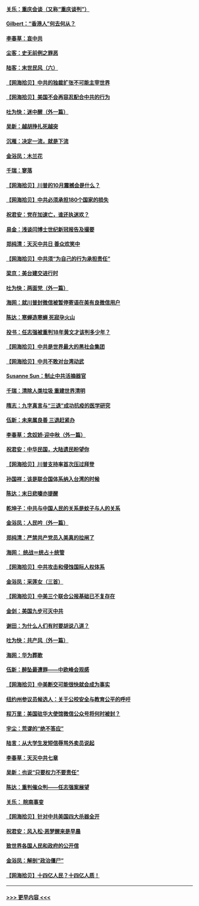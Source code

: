 #### [关乐：重庆会谈（又称“重庆谈判”）](../pages/nsc993/n12437525.md?t=09301002) 
#### [Gilbert：“香港人”何去何从？](../pages/nsc993/n12435894.md?t=09301002) 
#### [李春草：哀中共](../pages/nsc993/n12435874.md?t=09301002) 
#### [尘客：史无前例之罪恶](../pages/nsc993/n12435762.md?t=09301002) 
#### [陆客：末世民风（六）](../pages/nsc993/n12435354.md?t=09301002) 
#### [【网海拾贝】中共的独裁扩张不可能主宰世界](../pages/nsc993/n12435151.md?t=09301002) 
#### [【网海拾贝】美国不会再容忍配合中共的行为](../pages/nsc993/n12433808.md?t=09301002) 
#### [吐为快：迷中醒（外一篇）](../pages/nsc993/n12433585.md?t=09301002) 
#### [吴新：越胡挣扎死越突](../pages/nsc993/n12433562.md?t=09301002) 
#### [沉雁：决定一流，就是下流](../pages/nsc993/n12432128.md?t=09301002) 
#### [金浴凤：木兰花](../pages/nsc993/n12432124.md?t=09301002) 
#### [千瑞：寥落](../pages/nsc993/n12432071.md?t=09301002) 
#### [【网海拾贝】川普的10月震撼会是什么？](../pages/nsc993/n12431624.md?t=09301002) 
#### [【网海拾贝】中共必须承担180个国家的损失](../pages/nsc993/n12428893.md?t=09301002) 
#### [祝君安：党在加速亡，谁还执迷欢？](../pages/nsc993/n12428652.md?t=09301002) 
#### [易金：浅谈闫博士世纪新冠报告及撮要](../pages/nsc993/n12426822.md?t=09301002) 
#### [郑纯清：天灭中共日 善众欢笑中](../pages/nsc993/n12426784.md?t=09301002) 
#### [【网海拾贝】中共须“为自己的行为承担责任”](../pages/nsc993/n12426067.md?t=09301002) 
#### [梁京：美台建交进行时](../pages/nsc993/n12424066.md?t=09301002) 
#### [吐为快：两面党（外一篇）](../pages/nsc993/n12424043.md?t=09301002) 
#### [海网：就川普封微信被暂停寄语在美有良微信用户](../pages/nsc993/n12424021.md?t=09301002) 
#### [陈达：寒蝉造寒蝉 死寂孕火山](../pages/nsc993/n12423958.md?t=09301002) 
#### [投书：任志强被重判18年黄文才该判多少年？](../pages/nsc993/n12423672.md?t=09301002) 
#### [【网海拾贝】中共是世界最大的黑社会集团](../pages/nsc993/n12423543.md?t=09301002) 
#### [【网海拾贝】中共不敢对台湾动武](../pages/nsc993/n12421418.md?t=09301002) 
#### [Susanne Sun：制止中共活摘器官](../pages/nsc993/n12419654.md?t=09301002) 
#### [千瑞：清除人类垃圾 重建世界清明](../pages/nsc993/n12419414.md?t=09301002) 
#### [隋志：九字真言与“三退”成功抗疫的医学研究](../pages/nsc993/n12419248.md?t=09301002) 
#### [伍新：未来属良善 三退赶紧办](../pages/nsc993/n12418496.md?t=09301002) 
#### [李春草：念奴娇·迎中秋（外一篇）](../pages/nsc993/n12418465.md?t=09301002) 
#### [祝君安：中华民国，大陆遗民盼望你](../pages/nsc993/n12418089.md?t=09301002) 
#### [【网海拾贝】川普支持率首次压过拜登](../pages/nsc993/n12418050.md?t=09301002) 
#### [孙国祥：该是联合国体系纳入台湾的时候](../pages/nsc993/n12417369.md?t=09301002) 
#### [陈达：末日悲嚎亦提醒](../pages/nsc993/n12416736.md?t=09301002) 
#### [乾坤子：中共与中国人民的关系是蚊子与人的关系](../pages/nsc993/n12416632.md?t=09301002) 
#### [金浴凤：人民吟（外一篇）](../pages/nsc993/n12416567.md?t=09301002) 
#### [郑纯清：严禁共产党员入美真的拉闸了](../pages/nsc993/n12416550.md?t=09301002) 
#### [海网： 统战＝统占＋统管](../pages/nsc993/n12416404.md?t=09301002) 
#### [【网海拾贝】中共攻击和侵蚀国际人权体系](../pages/nsc993/n12416250.md?t=09301002) 
#### [金浴凤：采莲女（三首）](../pages/nsc993/n12415517.md?t=09301002) 
#### [【网海拾贝】中美三个联合公报基础已不复存在](../pages/nsc993/n12415054.md?t=09301002) 
#### [金剑：美国九步可灭中共](../pages/nsc993/n12413183.md?t=09301002) 
#### [谢田：为什么人们有时要胡说八道？](../pages/nsc993/n12411861.md?t=09301002) 
#### [吐为快：共产风（外一篇）](../pages/nsc993/n12411761.md?t=09301002) 
#### [海网：华为葬歌](../pages/nsc993/n12410381.md?t=09301002) 
#### [伍新：醉坠最遭罪——中欧峰会观感](../pages/nsc993/n12410364.md?t=09301002) 
#### [【网海拾贝】中美断交可能很快就会成为事实](../pages/nsc993/n12409495.md?t=09301002) 
#### [纽约州参议员候选人：关于公校安全与教育公平的呼吁](../pages/nsc993/n12409228.md?t=09301002) 
#### [程万里：美国驻华大使馆微信公众号将何时被封？](../pages/nsc993/n12407397.md?t=09301002) 
#### [宇尘：荒谬的“绝不答应”](../pages/nsc993/n12407360.md?t=09301002) 
#### [陆言：从大学生发短信辱骂外卖员说起](../pages/nsc993/n12407285.md?t=09301002) 
#### [李春草：天灭中共七章](../pages/nsc993/n12406988.md?t=09301002) 
#### [吴新：也说“只要权力不要责任”](../pages/nsc993/n12406966.md?t=09301002) 
#### [陈达：重判催众判——任志强案展望](../pages/nsc993/n12404540.md?t=09301002) 
#### [关乐： 皖南事变](../pages/nsc993/n12404288.md?t=09301002) 
#### [【网海拾贝】针对中共美国四大杀器全开](../pages/nsc993/n12404172.md?t=09301002) 
#### [祝君安：风入松‧恶梦醒来是早晨](../pages/nsc993/n12401953.md?t=09301002) 
#### [致世界各国人民和政府的公开信](../pages/nsc993/n12401824.md?t=09301002) 
#### [金浴凤：解剖“政治僵尸”](../pages/nsc993/n12401808.md?t=09301002) 
#### [【网海拾贝】十四亿人民？十四亿人质！](../pages/nsc993/n12401708.md?t=09301002) 

----
#### [ >>> 更早内容 <<< ](../indexes/nsc993-earlier.md)

